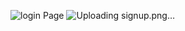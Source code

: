 ![login Page](https://github.com/ParamiJayathilaka/Uber-Eats-Clone-App/assets/125114739/5fea46c8-a2f1-492b-9994-98f0fd7402ed)
![Uploading signup.png…]()

